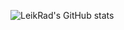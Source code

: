 ![LeikRad's GitHub stats](https://github-readme-stats.vercel.app/api?username=LeikRad&theme=gotham&show_icons=true)
